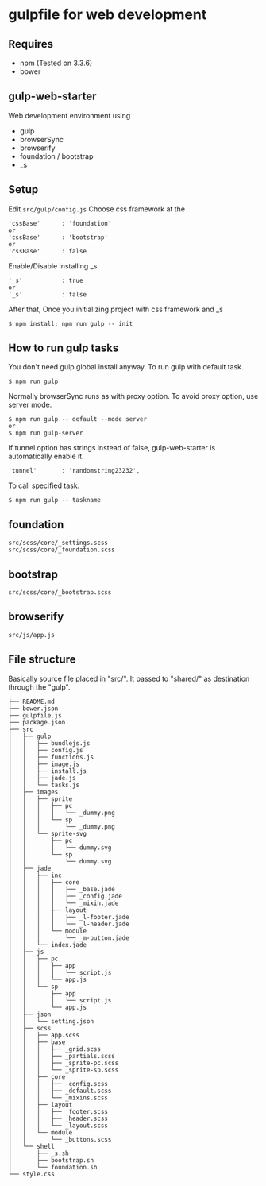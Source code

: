 # gulpfile for web development
## Requires
- npm (Tested on 3.3.6)
- bower


## gulp-web-starter
Web development environment using
- gulp
- browserSync
- browserify
- foundation / bootstrap
- _s


## Setup
Edit `src/gulp/config.js`
Choose css framework at the

```
'cssBase'      : 'foundation'
or
'cssBase'      : 'bootstrap'
or
'cssBase'      : false
```

Enable/Disable installing _s

```
'_s'           : true
or
'_s'           : false
```

After that, Once you initializing project with css framework and _s

```
$ npm install; npm run gulp -- init
```


## How to run gulp tasks
You don't need gulp global install anyway. To run gulp with default task.

```
$ npm run gulp
```

Normally browserSync runs as with proxy option. To avoid proxy option, use server mode.

```
$ npm run gulp -- default --mode server
or
$ npm run gulp-server
```

If tunnel option has strings instead of false, gulp-web-starter is automatically enable it.

```
'tunnel'       : 'randomstring23232',
```

To call specified task.

```
$ npm run gulp -- taskname
```


## foundation

```
src/scss/core/_settings.scss
src/scss/core/_foundation.scss
```


## bootstrap

```
src/scss/core/_bootstrap.scss
```

## browserify

```
src/js/app.js
```

## File structure
Basically source file placed in "src/". It passed to "shared/" as destination through the "gulp".

```
├── README.md
├── bower.json
├── gulpfile.js
├── package.json
├── src
│   ├── gulp
│   │   ├── bundlejs.js
│   │   ├── config.js
│   │   ├── functions.js
│   │   ├── image.js
│   │   ├── install.js
│   │   ├── jade.js
│   │   └── tasks.js
│   ├── images
│   │   ├── sprite
│   │   │   ├── pc
│   │   │   │   └── _dummy.png
│   │   │   └── sp
│   │   │       └── _dummy.png
│   │   └── sprite-svg
│   │       ├── pc
│   │       │   └── dummy.svg
│   │       └── sp
│   │           └── dummy.svg
│   ├── jade
│   │   ├── inc
│   │   │   ├── core
│   │   │   │   ├── _base.jade
│   │   │   │   ├── _config.jade
│   │   │   │   └── _mixin.jade
│   │   │   ├── layout
│   │   │   │   ├── _l-footer.jade
│   │   │   │   └── _l-header.jade
│   │   │   └── module
│   │   │       └── _m-button.jade
│   │   └── index.jade
│   ├── js
│   │   ├── pc
│   │   │   ├── app
│   │   │   │   └── script.js
│   │   │   └── app.js
│   │   └── sp
│   │       ├── app
│   │       │   └── script.js
│   │       └── app.js
│   ├── json
│   │   └── setting.json
│   ├── scss
│   │   ├── app.scss
│   │   ├── base
│   │   │   ├── _grid.scss
│   │   │   ├── _partials.scss
│   │   │   ├── _sprite-pc.scss
│   │   │   └── _sprite-sp.scss
│   │   ├── core
│   │   │   ├── _config.scss
│   │   │   ├── _default.scss
│   │   │   └── _mixins.scss
│   │   ├── layout
│   │   │   ├── _footer.scss
│   │   │   ├── _header.scss
│   │   │   └── _layout.scss
│   │   └── module
│   │       └── _buttons.scss
│   └── shell
│       ├── _s.sh
│       ├── bootstrap.sh
│       └── foundation.sh
└── style.css
```
